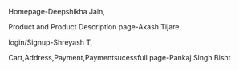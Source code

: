 Homepage-Deepshikha Jain,

Product and Product Description page-Akash Tijare,

login/Signup-Shreyash T,

Cart,Address,Payment,Paymentsucessfull page-Pankaj Singh Bisht
